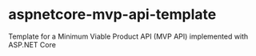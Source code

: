 # aspnetcore-mvp-api-template
Template for a Minimum Viable Product API (MVP API) implemented with ASP.NET Core
